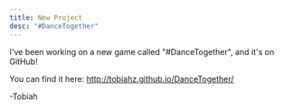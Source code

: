 ```yaml
---
title: New Project
desc: "#DanceTogether"
---
```


I've been working on a new game called "#DanceTogether", and it's on GitHub!

You can find it here: http://tobiahz.github.io/DanceTogether/

-Tobiah
